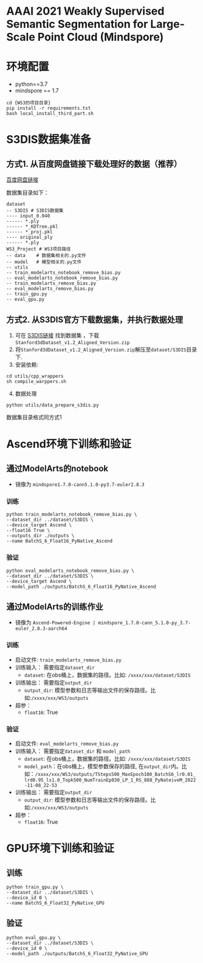 # AAAI 2021 Weakly Supervised Semantic Segmentation for Large-Scale Point Cloud (Mindspore)

# 环境配置

- python==3.7
- mindspore == 1.7

```shell
cd {WS3的项目目录}
pip install -r requirements.txt
bash local_install_third_part.sh
```

# S3DIS数据集准备

## 方式1. 从百度网盘链接下载处理好的数据（推荐）

[百度网盘链接](https://pan.baidu.com/s/101vw5nE-a9CmznWbIcSG_w?pwd=50dh)

数据集目录如下：

```shell
dataset
-- S3DIS # S3DIS数据集
---- input_0.040
------ *.ply
------ *_KDTree.pkl
------ *_proj.pkl
---- original_ply
------ *.ply
WS3_Project # WS3项目路径
-- data    # 数据集相关的.py文件
-- model   # 模型相关的.py文件
-- utils   
-- train_modelarts_notebook_remove_bias.py  
-- eval_modelarts_notebook_remove_bias.py
-- train_modelarts_remove_bias.py  
-- eval_modelarts_remove_bias.py
-- train_gpu.py
-- eval_gpu.py
```

## 方式2. 从S3DIS官方下载数据集，并执行数据处理

1. 可在 [S3DIS链接](https://docs.google.com/forms/d/e/1FAIpQLScDimvNMCGhy_rmBA2gHfDu3naktRm6A8BPwAWWDv-Uhm6Shw/viewform?c=0&w=1)
找到数据集 ，下载`Stanford3dDataset_v1.2_Aligned_Version.zip`
2. 将`Stanford3dDataset_v1.2_Aligned_Version.zip`解压至`dataset/S3DIS`目录下.
3. 安装依赖:

```shell
cd utils/cpp_wrappers
sh compile_warppers.sh
```

4. 数据处理

```shell
python utils/data_prepare_s3dis.py
```

数据集目录格式同方式1

# Ascend环境下训练和验证

## 通过ModelArts的notebook
- 镜像为 `mindspore1.7.0-cann5.1.0-py3.7-euler2.8.3`

### 训练

```shell
python train_modelarts_notebook_remove_bias.py \
--dataset_dir ../dataset/S3DIS \
--device_target Ascend \
--float16 True \
--outputs_dir ./outputs \
--name BatchS_6_Float16_PyNative_Ascend
```

### 验证

```shell
python eval_modelarts_notebook_remove_bias.py \
--dataset_dir ../dataset/S3DIS \
--device_target Ascend \
--model_path ./outputs/BatchS_6_Float16_PyNative_Ascend
```

## 通过ModelArts的训练作业
- 镜像为 `Ascend-Powered-Engine | mindspore_1.7.0-cann_5.1.0-py_3.7-euler_2.8.3-aarch64`

### 训练
- 启动文件: `train_modelarts_remove_bias.py`
- 训练输入： 需要指定`dataset_dir`
    -  `dataset`: 在obs桶上，数据集的路径。比如: `/xxxx/xxx/dataset/S3DIS`
- 训练输出： 需要指定`output_dir`
    - `output_dir`: 模型参数和日志等输出文件的保存路径。比如:`/xxxx/xxx/WS3/outputs`
- 超参：
    - `float16`: True
### 验证
- 启动文件: `eval_modelarts_remove_bias.py`
- 训练输入： 需要指定`dataset_dir` 和 `model_path`
    -  `dataset`: 在obs桶上，数据集的路径。比如: `/xxxx/xxx/dataset/S3DIS`
    -  `model_path`：在obs桶上，模型参数保存的路径, 在`output_dir`内。比如：`/xxxx/xxx/WS3/outputs/TSteps500_MaxEpoch100_BatchS6_lr0.01_lrd0.95_ls1.0_Topk500_NumTrainEp030_LP_1_RS_888_PyNateiveM_2022-11-08_22-53`
- 训练输出： 需要指定`output_dir`
    - `output_dir`: 模型参数和日志等输出文件的保存路径。比如:`/xxxx/xxx/WS3/outputs`
- 超参：
    - `float16`: True

# GPU环境下训练和验证

## 训练
```shell
python train_gpu.py \
--dataset_dir ../dataset/S3DIS \
--device_id 0 \
--name BatchS_6_Float32_PyNative_GPU
```
## 验证
```shell
python eval_gpu.py \
--dataset_dir ../dataset/S3DIS \
--device_id 0 \
--model_path ./outputs/BatchS_6_Float32_PyNative_GPU
```


